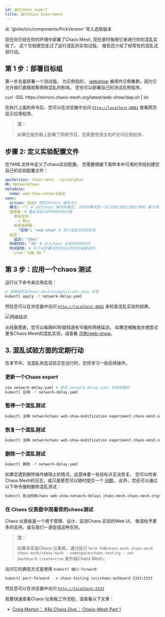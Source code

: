 ```yaml
---
id: 运行chaos_expert
title: 运行Chaos Experiment
---
```


从 '@site/src/components/PickVersion' 导入选取版本

现在你已经在你的环境中部署了Chaos Mesh, 现在是时候用它来进行你的混乱实验了。 这个文档使您走过了运行混乱的实验过程。 报告还介绍了经常性的混乱试验行动。

## 第 1 步：部署目标组

第一步总是部署一个测试组。 为示例目的， [webshow](https://github.com/chaos-mesh/web-show) 被用作示例集群，因为它允许我们直接观察网络混乱的影响。 您也可以部署自己的测试应用程序。

<PickVersion className="language-bash">
  curl -SSL https://mirrors.chaos-mesh.org/latest/web-show/dep.sh | sh
</PickVersion>

在执行上面的命令后，您可以在浏览器中访问 [`http://localhost:8081`](http://localhost:8081) 查看网页显示应用程序。

> **注：**
> 
> 如果在服务器上部署了网络节目，您需要使用主机IP访问应用程序。

## 步骤 2: 定义实验配置文件

在YAML文件中定义了chaos实验配置。 您需要根据下面样本中可用的字段创建您自己的实验配置文件：

<!-- prettier-ignore -->
```yaml
apiVersion: chaos-mesh。 rg/v1alpha1
种: NetworkChaos
metadata:
  name: web-show-network延迟
spec:
  action: 延迟# 特定的chaos 操作注入
  模式: 一个 # 运行chaos 操作的模式; 支持的模式是一次/全部/固定/固定/随机-最大百分比
  选择器：# 播出混乱动作的地点的点数
    命名空间：
      - 默认
    标签选择器：
      "应用": "web-show" # 用于混乱的点的标签
  延迟：
    延迟: "10ms"
  持续时间: "30" # 注入chaos 实验的持续时间
  时间安排: # 关于马铃薯试验的运行时间的调度规则.
    cron：“@每 60 ”
```

## 第 3 步：应用一个chaos 测试

运行以下命令来应用实验：

```bash
# 请确保您在chaos-mesh/examples/web-show 目录
kubectl apply -f network-delay.yaml
```

然后您可以在浏览器中访问 [`http://localhost:8081`](http://localhost:8081) 来检查混乱实验的结果。

![网络延迟](/img/using-chaos-mesh-to-insert-delays-in-web-show.png)

从线条图表，您可以每隔60秒就知道有10毫秒网络延迟。 如果您被触发并想尝试更多Chaos Mesh的混乱实验，请查看 [示例/web-show](https://github.com/pingcap/chaos-mesh/tree/master/examples/web-show)。

## 3. 混乱试验方面的定期行动

在本节中，当混乱状态试验正在运行时，您将学习一些后续操作。

### 更新一个Chaos expert

```bash
vim network-delay.yaml # 修改 network-delay.yaml 到您想要的
kubectl 应用 -f network-delay.yaml
```

### 暂停一个混乱测试

```bash
kubectl 注释 networkchaos web-show-modification experiment.chaos-mesh.org/pause=true
```

### 恢复一个混乱测试

```bash
kubectl 注释 networkchaos web-show-modification experiment.chaos-mesh.org/pause-
```

### 删除一个混乱测试

```bash
kubectl 删除 -f network-delay.yaml
```

如果您遇到删除操作被阻止的情况，这意味着一些目标点无法恢复。 您可以检查Chaos Mesh的日志，或只是感觉可以随时提交一个 [问题](https://github.com/pingcap/chaos-mesh/issues)。 此外，您还可以通过以下命令强制删除混乱测试：

```bash
kubectl 批注网络chaos web-show-network-delays chaos-mesh.chaos-mesh.org/cleanFinalizer=forced
```

### 在 Chaos 仪表盘中观看您的chaos测试

Chaos 仪表板是一个用于管理、设计、监测Chaos 实验的Web UI。 敬请给予更多的支持，或与我们一道促成这种支持。

> **注：**
> 
> 如果未安装Chaos 仪表板，通过执行 `helm 升级chaos-mesh chaos-mesh chaos-mesh/chaos-mesh --namespace=chaos-testing --set dashboard.create=true` 来升级Chaos Mesh。

访问它的典型方式是使用 `kubectl 端口-forward`:

```bash
kubectl port-forward - n chaos-testing svc/chaos-ashboard 2333:2333
```

然后您可以在浏览器中访问 [`http://localhost:2333`](http://localhost:2333)

若要快速查看Chaos 仪表板工作流程，请查看以下文章：

- [Craig Morten： K8s Chaos Dive： Chaos-Mesh Part 1](https://dev.to/craigmorten/k8s-chaos-dive-2-chaos-mesh-part-1-2i96)
